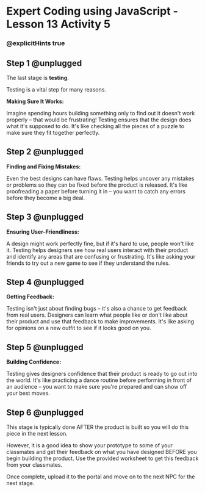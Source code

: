 # Expert Coding using JavaScript - Lesson 13 Activity 5
### @explicitHints true

## Step 1 @unplugged

The last stage is **testing**. 

Testing is a vital step for many reasons.  

**Making Sure It Works:**

Imagine spending hours building something only to find out it doesn't work properly – that would be frustrating! Testing ensures that the design does what it's supposed to do. It's like checking all the pieces of a puzzle to make sure they fit together perfectly.

## Step 2 @unplugged
**Finding and Fixing Mistakes:**

Even the best designs can have flaws. Testing helps uncover any mistakes or problems so they can be fixed before the product is released. It's like proofreading a paper before turning it in – you want to catch any errors before they become a big deal.

## Step 3 @unplugged
**Ensuring User-Friendliness:**

A design might work perfectly fine, but if it's hard to use, people won't like it. Testing helps designers see how real users interact with their product and identify any areas that are confusing or frustrating. It's like asking your friends to try out a new game to see if they understand the rules.

## Step 4 @unplugged
**Getting Feedback:**

Testing isn't just about finding bugs – it's also a chance to get feedback from real users. Designers can learn what people like or don't like about their product and use that feedback to make improvements. It's like asking for opinions on a new outfit to see if it looks good on you.

## Step 5 @unplugged
**Building Confidence:**

Testing gives designers confidence that their product is ready to go out into the world. It's like practicing a dance routine before performing in front of an audience – you want to make sure you're prepared and can show off your best moves.

## Step 6 @unplugged

This stage is typically done AFTER the product is built so you will do this piece in the next lesson. 

However, it is a good idea to show your prototype to some of your classmates and get their feedback on what you have designed BEFORE you begin building the product.  Use the provided worksheet to get this feedback from your classmates. 

Once complete, upload it to the portal and move on to the next NPC for the next stage. 